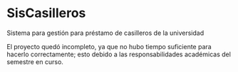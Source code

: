 # SisCasilleros
Sistema para gestión para préstamo de casilleros de la universidad

El proyecto quedó incompleto, ya que no hubo tiempo suficiente para hacerlo correctamente; esto debido a las responsabilidades académicas del semestre en curso.

